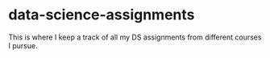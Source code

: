 # data-science-assignments
This is where I keep a track of all my DS assignments from different courses I pursue.

